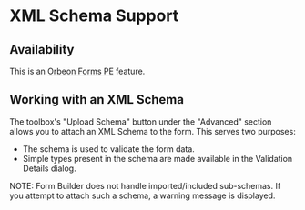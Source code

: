 # XML Schema Support

## Availability

This is an [Orbeon Forms PE](http://www.orbeon.com/download) feature.

## Working with an XML Schema

The toolbox's "Upload Schema" button under the "Advanced" section allows you to attach an XML Schema to the form. This serves two purposes:

- The schema is used to validate the form data.
- Simple types present in the schema are made available in the Validation Details dialog.

NOTE: Form Builder does not handle imported/included sub-schemas. If you attempt to attach such a schema, a warning message is displayed.
